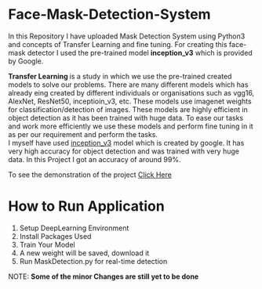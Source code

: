 # Face-Mask-Detection-System
In this Repository I have uploaded Mask Detection System using Python3 and concepts of Transfer Learning and fine tuning. For creating this face-mask detector I used the pre-trained model <b>inception_v3</b> which is provided by Google.<br>

<b>Transfer Learning </b>is a study in which we use the pre-trained created models to solve our problems. There are many different models which has already eing created by different individuals or organisations such as vgg16, AlexNet, ResNet50, inceptioin_v3, etc. These models use imagenet weights for classification/detection of images. These models are highly efficient in object detection as it has been trained with huge data. To ease our tasks and work more efficiently we use these models and perform fine tuning in it as per our requirement and perform the tasks.<br>
I myself have used <a href="https://cloud.google.com/tpu/docs/inception-v3-advanced">inception_v3</a> model which is created by google. It has very high accuracy for object detection and was trained with very huge data. In this Project I got an accuracy of around 99%.


To see the demonstration of the project <a href="https://www.linkedin.com/posts/abhinavdubey26_project-errors-efforts-activity-6689589758961754114-v8YU">Click Here</a><br>
# How to Run Application
1. Setup DeepLearning Environment<br>
2. Install Packages Used <br>
3. Train Your Model<br>
4. A new weight will be saved, download it<br>
5. Run MaskDetection.py for real-time detection

NOTE: <b>Some of the minor Changes are still yet to be done</b>
